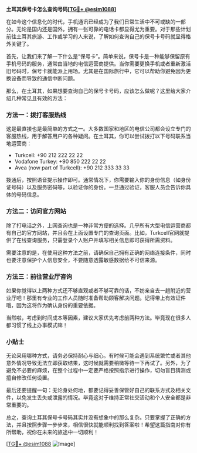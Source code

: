 **土耳其保号卡怎么查询号码[[TG💪+ @esim1088](https://t.me/s/esim1088)]**

在如今这个信息化的时代，手机通讯已经成为了我们日常生活中不可或缺的一部分。无论是国内还是国外，拥有一张可靠的电话卡都显得尤为重要。对于那些计划前往土耳其旅游、工作或学习的人来说，了解如何查询自己的保号卡号码就显得格外关键了。

首先，让我们来了解一下什么是“保号卡”。简单来说，保号卡是一种能够保留原有手机号码的服务，通常由当地的电信运营商提供。当你需要更换手机或者重新激活旧号码时，保号卡就能派上用场。尤其是在国际旅行中，它可以帮助你避免因为更换设备而导致的通信中断问题。

那么，在土耳其，如果想要查询自己的保号卡号码，应该怎么做呢？这里给大家介绍几种常见且有效的方法：

### 方法一：拨打客服热线

这是最直接也是最简单的方式之一。大多数国家和地区的电信公司都会设立专门的客服热线，用于解答用户的各种疑问。在土耳其，你可以尝试拨打以下号码联系当地运营商：

- Turkcell: +90 212 222 22 22
- Vodafone Turkey: +90 850 222 22 22
- Avea (now part of Turkcell): +90 212 333 33 33

拨通后，按照语音提示操作即可。通常情况下，你需要输入你的身份信息（如身份证号码）以及服务密码等，以验证你的身份。一旦通过验证，客服人员会告诉你具体的号码信息。

### 方法二：访问官方网站

除了打电话之外，上网查询也是一种非常方便的选择。几乎所有大型电信运营商都有自己的官方网站，并且会在上面设置专门的查询页面。比如，Turkcell官网就提供了在线查询服务，只需登录个人账户并填写相关信息即可获得所需资料。

需要注意的是，在使用这种方法之前，请确保自己拥有正确的网络连接条件，同时也要注意保护个人信息安全，不要随意透露敏感数据给不可信来源。

### 方法三：前往营业厅咨询

如果你觉得以上两种方式还不够直观或者不够可靠的话，不妨亲自去一趟附近的营业厅吧！那里有专业的工作人员随时准备帮助顾客解决问题。记得带上有效证件哦，因为这将作为确认身份的重要依据。

当然啦，考虑到时间成本等因素，建议大家优先考虑前两种方法。毕竟现在很多人都习惯了线上办事模式嘛！

### 小贴士

无论采用哪种方式，请务必保持耐心与细心。有时候可能会遇到系统繁忙或者其他意外情况导致无法立即获取结果，这时候就需要稍微等待一下再试了。另外，为了避免不必要的麻烦，在整个过程中一定要严格按照指示进行操作，切勿盲目猜测或擅自修改任何设置。

最后还要提醒一句：无论身处何地，都要记得妥善保管好自己的联系方式及相关文件，以免发生丢失或泄露的情况。毕竟这对于维持正常社交活动和个人安全都是非常重要的。

总之，查询土耳其保号卡号码其实并没有想象中的那么复杂。只要掌握了正确的方法，并且按照步骤一步步来，相信很快就能顺利找到答案啦！希望这篇指南对你有所帮助，祝你在未来的旅途中一切顺利！

[[TG💪+ @esim1088](https://t.me/s/esim1088) ![Image](https://i.postimg.cc/4NQfJmqS/Snipaste-2025-05-13-00-14-12.png)]